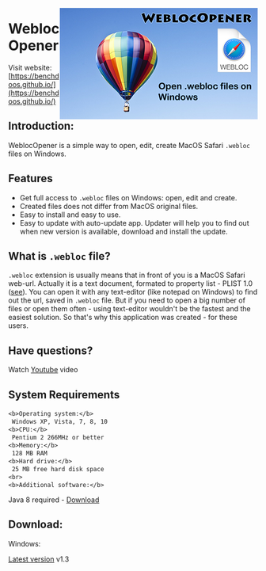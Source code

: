 [<img src="WeblocOpenerIntro.png" align="right" width="400" height="225" />](https://benchdoos.github.io/)

# WeblocOpener

Visit website: [https://benchdoos.github.io/](https://benchdoos.github.io/)

## Introduction:
WeblocOpener is a simple way to open, edit, create MacOS Safari `.webloc` files on Windows.

## Features

- Get full access to `.webloc` files on Windows: open, edit and create.
- Created files does not differ from MacOS original files.
- Easy to install and easy to use.
- Easy to update with auto-update app. 
Updater will help you to find out when new version is available, download and install the update.

## What is `.webloc` file?
`.webloc` extension is usually means that in front of you is a MacOS Safari web-url. 
Actually it is a text document, formated to property list - PLIST 1.0 
([see](https://developer.apple.com/library/content/documentation/General/Reference/InfoPlistKeyReference/Articles/AboutInformationPropertyListFiles.html)).
You can open it with any text-editor (like notepad on Windows) to find out the url, saved in `.webloc` file.
But if you need to open a big number of files or open them often - using text-editor wouldn't be the fastest and the easiest solution.
So that's why this application was created - for these users.


## Have questions? 
Watch [Youtube](https://youtu.be/Z-bT-VWMDsQ) video


## System Requirements

    <b>Operating system:</b>
     Windows XP, Vista, 7, 8, 10 
    <b>CPU:</b>
     Pentium 2 266MHz or better 
    <b>Memory:</b>
     128 MB RAM 
    <b>Hard drive:</b>
     25 MB free hard disk space 
    <br>
    <b>Additional software:</b>
 Java 8 required - <a href="https://java.com/download/">Download</a> 



## Download:
Windows:

[Latest version](https://github.com/benchdoos/WeblocOpener/releases/tag/v1.3) v1.3
